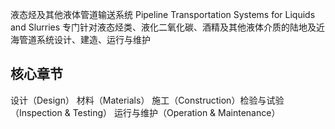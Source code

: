 液态烃及其他液体管道输送系统
Pipeline Transportation Systems for Liquids and Slurries
专门针对液态烃类、液化二氧化碳、酒精及其他液体介质的陆地及近海管道系统设计、建造、运行与维护

## 核心章节
​​设计（Design）​​
​​​​材料（Materials）​​
​​​​施工（Construction）​​
​​​​检验与试验（Inspection & Testing）​​
​​​​运行与维护（Operation & Maintenance）​​